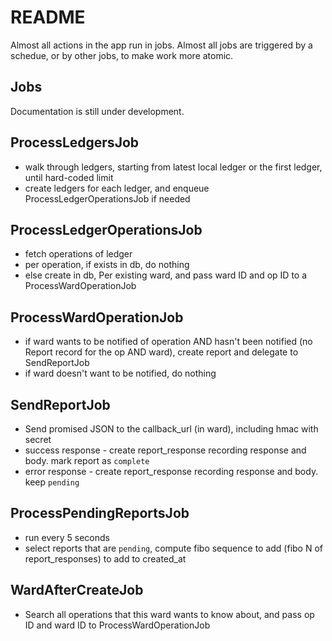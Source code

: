 # README

Almost all actions in the app run in jobs. Almost all jobs are triggered by a schedue, or by other jobs, to make work more atomic.

## Jobs

Documentation is still under development.

## ProcessLedgersJob
- walk through ledgers, starting from latest local ledger or the first ledger, until hard-coded limit
- create ledgers for each ledger, and enqueue ProcessLedgerOperationsJob if needed

## ProcessLedgerOperationsJob
- fetch operations of ledger
- per operation, if exists in db, do nothing
- else create in db, Per existing ward, and pass ward ID and op ID to a ProcessWardOperationJob

## ProcessWardOperationJob
- if ward wants to be notified of operation AND hasn't been notified (no Report record for the op AND ward), create report and delegate to SendReportJob
- if ward doesn't want to be notified, do nothing

## SendReportJob
- Send promised JSON to the callback_url (in ward), including hmac with secret
- success response - create report_response recording response and body. mark report as `complete`
- error response - create report_response recording response and body. keep `pending`

## ProcessPendingReportsJob
- run every 5 seconds
- select reports that are `pending`, compute fibo sequence to add (fibo N of report_responses) to add to created_at

## WardAfterCreateJob
- Search all operations that this ward wants to know about, and pass op ID and ward ID to ProcessWardOperationJob
